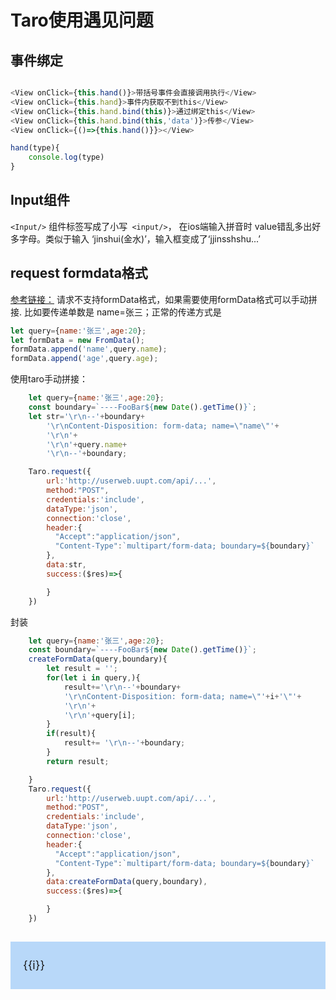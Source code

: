 # Taro使用遇见问题
## 事件绑定
```js

<View onClick={this.hand()}>带括号事件会直接调用执行</View>
<View onClick={this.hand}>事件内获取不到this</View>
<View onClick={this.hand.bind(this)}>通过绑定this</View>
<View onClick={this.hand.bind(this,'data')}>传参</View>
<View onClick={()=>{this.hand()}}></View>

hand(type){
    console.log(type)
}

```
## Input组件
`<Input/>` 组件标签写成了小写` <input/>`， 在ios端输入拼音时 value错乱多出好多字母。类似于输入 ‘jinshui(金水)’，输入框变成了‘jjinsshshu...’


## request formdata格式
[参考链接：](https://developers.weixin.qq.com/community/develop/article/doc/0000cc0e5bc5d093c6f8be17254c13)
请求不支持formData格式，如果需要使用formData格式可以手动拼接.
比如要传递单数是 name=张三；正常的传递方式是
```js
let query={name:'张三',age:20};
let formData = new FromData();
formData.append('name',query.name);
formData.append('age',query.age);
```
使用taro手动拼接：
```js
    let query={name:'张三',age:20};
    const boundary=`----FooBar${new Date().getTime()}`;
    let str='\r\n--'+boundary+
        '\r\nContent-Disposition: form-data; name=\"name\"'+
        '\r\n'+
        '\r\n'+query.name+
        '\r\n--'+boundary;

    Taro.request({
        url:'http://userweb.uupt.com/api/...',
        method:"POST",
        credentials:'include',
        dataType:'json',
        connection:'close',
        header:{
          "Accept":"application/json",
          "Content-Type":`multipart/form-data; boundary=${boundary}`
        },
        data:str,
        success:($res)=>{

        }
    })

```
封装
```js
    let query={name:'张三',age:20};
    const boundary=`----FooBar${new Date().getTime()}`;
    createFormData(query,boundary){
        let result = '';
        for(let i in query,){
            result+='\r\n--'+boundary+
            '\r\nContent-Disposition: form-data; name=\"'+i+'\"'+
            '\r\n'+
            '\r\n'+query[i];
        }
        if(result){
            result+= '\r\n--'+boundary;
        }
        return result;

    }
    Taro.request({
        url:'http://userweb.uupt.com/api/...',
        method:"POST",
        credentials:'include',
        dataType:'json',
        connection:'close',
        header:{
          "Accept":"application/json",
          "Content-Type":`multipart/form-data; boundary=${boundary}`
        },
        data:createFormData(query,boundary),
        success:($res)=>{

        }
    })  


```
## 

<div class='card'>
    <div class='box' v-for='i in arr'  @click='hand(i)'>{{i}}</div>
</div>

<script>
export default{
    data(){
        return{
            arr:['aaa','bbb']
        }
    },
    methods:{
        hand(item){
            alert(item)
        }
    }
}
</script>
<style >
.card{
    background:#b8d8f9;
}
.box{
    font-size:18px;
    line-height:36px;
    border-bottom:1px solid #fff;
    padding:20px;
}
.box:last-child{
    border:none;
}
</style>